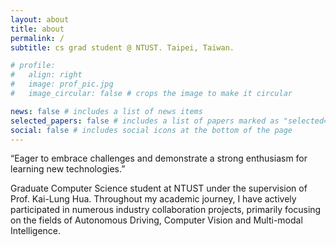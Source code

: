 ```yaml
---
layout: about
title: about
permalink: /
subtitle: cs grad student @ NTUST. Taipei, Taiwan.

# profile:
#   align: right
#   image: prof_pic.jpg
#   image_circular: false # crops the image to make it circular

news: false # includes a list of news items
selected_papers: false # includes a list of papers marked as "selected={true}"
social: false # includes social icons at the bottom of the page
---
```


“Eager to embrace challenges and demonstrate a strong enthusiasm for learning new technologies.”

Graduate Computer Science student at NTUST under the supervision of Prof. Kai-Lung Hua.
Throughout my academic journey, I have actively participated in numerous industry collaboration
projects, primarily focusing on the fields of Autonomous Driving, Computer Vision and Multi-modal
Intelligence.
